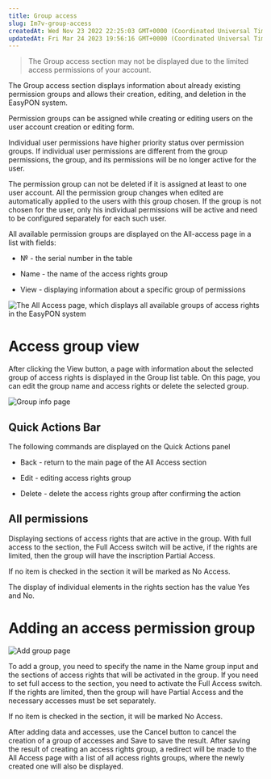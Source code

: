 ```yaml
---
title: Group access
slug: Im7v-group-access
createdAt: Wed Nov 23 2022 22:25:03 GMT+0000 (Coordinated Universal Time)
updatedAt: Fri Mar 24 2023 19:56:16 GMT+0000 (Coordinated Universal Time)
---
```


> The Group access section may not be displayed due to the limited access permissions of your account.

The Group access section displays information about already existing permission groups and allows their creation, editing, and deletion in the EasyPON system.&#x20;

Permission groups can be assigned while creating or editing users on the user account creation or editing form.&#x20;

Individual user permissions have higher priority status over permission groups. If individual user permissions are different from the group permissions, the group, and its permissions will be no longer active for the user.

The permission group can not be deleted if it is assigned at least to one user account. All the permission group changes when edited are automatically applied to the users with this group chosen. If the group is not chosen for the user, only his individual permissions will be active and need to be configured separately for each such user.

All available permission groups are displayed on the All-access page in a list with fields:

*   № - the serial number in the table

*   Name - the name of the access rights group

*   View - displaying information about a specific group of permissions

![The All Access page, which displays all available groups of access rights in the EasyPON system](../../assets/9rUwVPK3SeRQFvXF7toBa_image.png)

# Access group view

After clicking the View button, a page with information about the selected group of access rights is displayed in the Group list table. On this page, you can edit the group name and access rights or delete the selected group.

![Group info page](../../assets/dPhqcvrTTr5_B8I9f2X2A_image.png)

## Quick Actions Bar

The following commands are displayed on the Quick Actions panel

*   Back - return to the main page of the All Access section

*   Edit - editing access rights group

*   Delete - delete the access rights group after confirming the action

## All permissions

Displaying sections of access rights that are active in the group. With full access to the section, the Full Access switch will be active, if the rights are limited, then the group will have the inscription Partial Access.

If no item is checked in the section it will be marked as No Access.

The display of individual elements in the rights section has the value Yes and No.

# Adding an access permission group

![Add group page](../../assets/kgXuvLrTN7mkh-D0WwZ1y_image.png)

To add a group, you need to specify the name in the Name group input and the sections of access rights that will be activated in the group. If you need to set full access to the section, you need to activate the Full Access switch. If the rights are limited, then the group will have Partial Access and the necessary accesses must be set separately.

If no item is checked in the section, it will be marked No Access.

After adding data and accesses, use the Cancel button to cancel the creation of a group of accesses and Save to save the result. After saving the result of creating an access rights group, a redirect will be made to the All Access page with a list of all access rights groups, where the newly created one will also be displayed.

